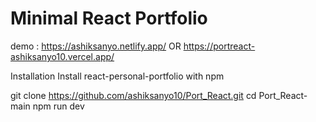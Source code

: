 
# Minimal React Portfolio

demo : https://ashiksanyo.netlify.app/ OR https://portreact-ashiksanyo10.vercel.app/



Installation
Install react-personal-portfolio with npm

  git clone https://github.com/ashiksanyo10/Port_React.git
  cd Port_React-main
  npm run dev


